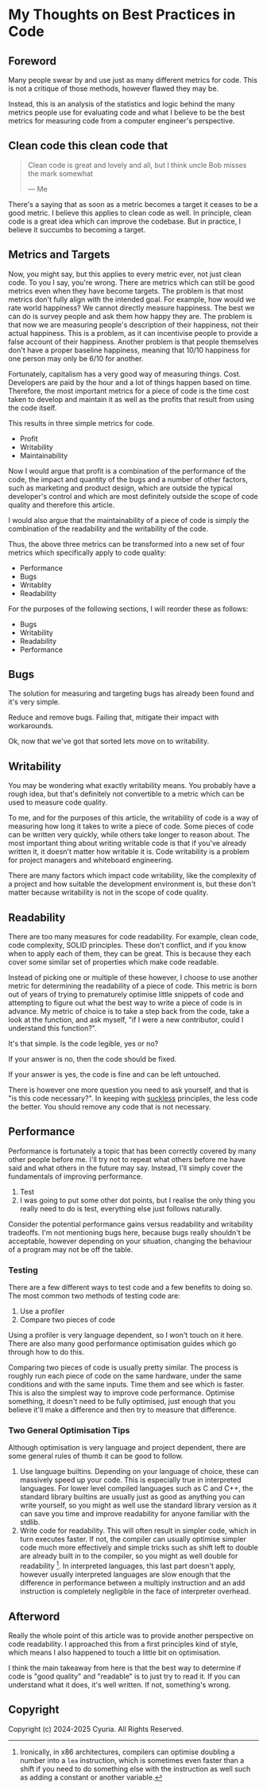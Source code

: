 # My Thoughts on Best Practices in Code

## Foreword

Many people swear by and use just as many different metrics for code. This is
not a critique of those methods, however flawed they may be.

Instead, this is an analysis of the statistics and logic behind the many
metrics people use for evaluating code and what I believe to be the best
metrics for measuring code from a computer engineer's perspective.

## Clean code this clean code that

> Clean code is great and lovely and all, but I think uncle Bob misses the mark
> somewhat
> 
> — Me

There's a saying that as soon as a metric becomes a target it ceases to be a
good metric. I believe this applies to clean code as well. In principle, clean
code is a great idea which can improve the codebase. But in practice, I believe
it succumbs to becoming a target.

## Metrics and Targets

Now, you might say, but this applies to every metric ever, not just clean code.
To you I say, you're wrong. There are metrics which can still be good metrics
even when they have become targets. The problem is that most metrics don't
fully align with the intended goal. For example, how would we rate world
happiness? We cannot directly measure happiness. The best we can do is survey
people and ask them how happy they are. The problem is that now we are
measuring people's description of their happiness, not their actual happiness.
This is a problem, as it can incentivise people to provide a false account of
their happiness. Another problem is that people themselves don't have a proper
baseline happiness, meaning that 10/10 happiness for one person may only be
6/10 for another.

Fortunately, capitalism has a very good way of measuring things. Cost.
Developers are paid by the hour and a lot of things happen based on time.
Therefore, the most important metrics for a piece of code is the time cost
taken to develop and maintain it as well as the profits that result from
using the code itself.

This results in three simple metrics for code.
- Profit
- Writability
- Maintainability

Now I would argue that profit is a combination of the performance of the code,
the impact and quantity of the bugs and a number of other factors, such as
marketing and product design, which are outside the typical developer's control
and which are most definitely outside the scope of code quality and therefore
this article.

I would also argue that the maintainability of a piece of code is simply the
combination of the readability and the writability of the code.

Thus, the above three metrics can be transformed into a new set of four metrics
which specifically apply to code quality:
- Performance
- Bugs
- Writablity
- Readability

For the purposes of the following sections, I will reorder these as follows:
- Bugs
- Writability
- Readability
- Performance

## Bugs

The solution for measuring and targeting bugs has already been found and it's
very simple.

Reduce and remove bugs. Failing that, mitigate their impact with workarounds.

Ok, now that we've got that sorted lets move on to writability.

## Writability

You may be wondering what exactly writability means. You probably have a rough
idea, but that's definitely not convertible to a metric which can be used to
measure code quality.

To me, and for the purposes of this article, the writability of code is a way
of measuring how long it takes to write a piece of code. Some pieces of code
can be written very quickly, while others take longer to reason about. The most
important thing about writing writable code is that if you've already written
it, it doesn't matter how writable it is. Code writability is a problem for
project managers and whiteboard engineering.

There are many factors which impact code writability, like the complexity of a
project and how suitable the development environment is, but these don't matter
because writability is not in the scope of code quality.

## Readability

There are too many measures for code readability. For example, clean code, code
complexity, SOLID principles. These don't conflict, and if you know when to
apply each of them, they can be great. This is because they each cover some
similar set of properties which make code readable.

Instead of picking one or multiple of these however, I choose to use another
metric for determining the readability of a piece of code. This metric is born
out of years of trying to prematurely optimise little snippets of code and
attempting to figure out what the best way to write a piece of code is in
advance. My metric of choice is to take a step back from the code, take a look
at the function, and ask myself, "if I were a new contributor, could I
understand this function?".

It's that simple. Is the code legible, yes or no?

If your answer is no, then the code should be fixed.

If your answer is yes, the code is fine and can be left untouched.

There is however one more question you need to ask yourself, and that is "is
this code necessary?". In keeping with [suckless][1] principles, the less code
the better. You should remove any code that is not necessary.

[1]: https://suckless.org/philosophy

## Performance

Performance is fortunately a topic that has been correctly covered by many
other people before me. I'll try not to repeat what others before me have said
and what others in the future may say. Instead, I'll simply cover the
fundamentals of improving performance.

1.  Test
2.  I was going to put some other dot points, but I realise the only thing you
    really need to do is test, everything else just follows naturally.

Consider the potential performance gains versus readability and writability
tradeoffs. I'm not mentioning bugs here, because bugs really shouldn't be
acceptable, however depending on your situation, changing the behaviour of a
program may not be off the table.

### Testing

There are a few different ways to test code and a few benefits to doing so. The
most common two methods of testing code are:
1. Use a profiler
2. Compare two pieces of code

Using a profiler is very language dependent, so I won't touch on it here. There
are also many good performance optimisation guides which go through how to do
this.

Comparing two pieces of code is usually pretty similar. The process is roughly
run each piece of code on the same hardware, under the same conditions and with
the same inputs. Time them and see which is faster. This is also the simplest
way to improve code performance. Optimise something, it doesn't need to be
fully optimised, just enough that you believe it'll make a difference and then
try to measure that difference.

### Two General Optimisation Tips

Although optimisation is very language and project dependent, there are some
general rules of thumb it can be good to follow.

1.  Use language builtins. Depending on your language of choice, these can
    massively speed up your code. This is especially true in interpreted
    languages. For lower level compiled languages such as C and C++, the
    standard library builtins are usually just as good as anything you can
    write yourself, so you might as well use the standard library version as it
    can save you time and improve readability for anyone familiar with the
    stdlib.
2.  Write code for readability. This will often result in simpler code, which
    in turn executes faster. If not, the compiler can usually optimise simpler
    code much more effectively and simple tricks such as shift left to double
    are already built in to the compiler, so you might as well double for
    readability [^1]. In interpreted languages, this last part doesn't apply,
    however usually interpreted languages are slow enough that the difference
    in performance between a multiply instruction and an add instruction is
    completely negligible in the face of interpreter overhead.

[^1]:   Ironically, in x86 architectures, compilers can optimise doubling a
        number into a `lea` instruction, which is sometimes even faster than a
        shift if you need to do something else with the instruction as well
        such as adding a constant or another variable.

## Afterword

Really the whole point of this article was to provide another perspective on
code readability. I approached this from a first principles kind of style,
which means I also happened to touch a little bit on optimisation.

I think the main takeaway from here is that the best way to determine if code
is "good quality" and "readable" is to just try to read it. If you can
understand what it does, it's well written. If not, something's wrong.

## Copyright

Copyright (c) 2024-2025 Cyuria. All Rights Reserved.
